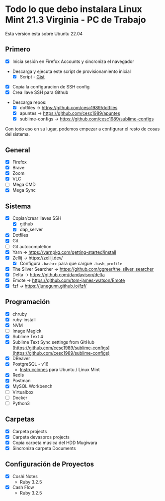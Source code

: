 # Todo lo que debo instalara Linux Mint 21.3 Virginia - PC de Trabajo

Esta version esta sobre Ubuntu 22.04

## Primero

- [x] Inicia sesión en Firefox Accounts y sincroniza el navegador
- Descarga y ejecuta este script de provisionamiento inicial
	- [x] Script - [Gist](https://gist.github.com/cesc1989/5f538428d143d8e5427f#file-01_provision_linux_mint-sh-L46)
- [x] Copia la configuracion de SSH config
- [x] Crea llave SSH para Github
- Descarga repos:
  - [x] dotfiles -> https://github.com/cesc1989/dotfiles
  - [x] apuntes -> https://github.com/cesc1989/apuntes
  - [x] sublime-configs -> https://github.com/cesc1989/sublime-configs

Con todo eso en su lugar, podemos empezar a configurar el resto de cosas del sistema.

## General

- [x] Firefox
- [x] Brave
- [x] Zoom
- [x] VLC
- [ ] Mega CMD
- [x] Mega Sync

## Sistema

- [x] Copiar/crear llaves SSH
    - [x] github
    - [x] dap_server
- [x] Dotfiles
- [x] Git
- [ ] Git autocompletion
- [x] Yarn -> https://yarnpkg.com/getting-started/install
- [x] Zellij -> https://zellij.dev/
	- [x] Configura `.bashrc` para que cargue `.bash_profile`
- [x] The Silver Searcher -> https://github.com/ggreer/the_silver_searcher
- [x] Delta -> https://github.com/dandavison/delta
- [x] Emote -> https://github.com/tom-james-watson/Emote
- [x] fzf -> https://junegunn.github.io/fzf/

## Programación

- [x] chruby
- [x] ruby-install
- [x] NVM
- [ ] Image Magick
- [x] Sublime Text 4
- [x] Sublime Text Sync settings from GitHub [https://github.com/cesc1989/sublime-configs](https://github.com/cesc1989/sublime-configs)
- [x] DBeaver 
- [x] PostgreSQL - v16 
    - [Instrucciones](https://www.digitalocean.com/community/tutorials/how-to-install-postgresql-on-ubuntu-22-04-quickstart) para Ubuntu / Linux Mint
- [x] Redis
- [x] Postman
- [x] MySQL Workbench
- [ ] Virtualbox
- [ ] Docker
- [ ] Python3

## Carpetas

- [x] Carpeta projects
- [x] Carpeta devaspros projects
- [x] Copia carpeta música del HDD Mugiwara
- [x] Sincroniza carpeta Documents

## Configuración de Proyectos

- [x] Coshi Notes    
    - Ruby 3.2.5
- [x] Cash Flow
    - Ruby 3.2.5
